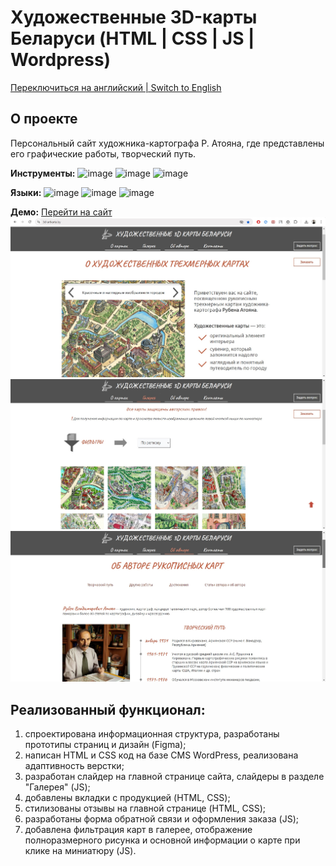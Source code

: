 # Художественные 3D-карты Беларуси (HTML | CSS | JS | Wordpress)

[Переключиться на английский | Switch to English](./readme.md)

## О проекте
Персональный сайт художника-картографа Р. Атояна, где представлены его графические работы, творческий путь.

**Инструменты:** 
![image](https://img.shields.io/badge/VSCode-0078D4?style=for-the-badge&logo=visual%20studio%20code&logoColor=white "Visual Studio Code")
![image](https://img.shields.io/badge/Wordpress-21759B?style=for-the-badge&logo=wordpress&logoColor=white "Wordpress")
![image](https://img.shields.io/badge/Figma-F24E1E?style=for-the-badge&logo=figma&logoColor=white "Figma")

**Языки:** 
![image](https://img.shields.io/badge/HTML5-E34F26?style=for-the-badge&logo=html5&logoColor=white "HTML") 
![image](https://img.shields.io/badge/CSS3-1572B6?style=for-the-badge&logo=css3&logoColor=white "CSS") 
![image](https://img.shields.io/badge/JavaScript-323330?style=for-the-badge&logo=javascript&logoColor=F7DF1E "JS") 

**Демо:** [Перейти на сайт](https://3d-artkarta.by/)  
![screenshot](./assets/screenshot_main_page.jpg "Скриншот главной страницы")
![screenshot](./assets/screenshot_gallery.jpg "Скриншот галереи")
![screenshot](./assets/screenshot_about_author.jpg 'Скриншот страницы "Об авторе')

## Реализованный функционал:
1. спроектирована информационная структура, разработаны прототипы страниц и дизайн (Figma);
2. написан HTML и CSS код на базе CMS WordPress, реализована адаптивность верстки;
3. разработан слайдер на главной странице сайта, слайдеры в разделе "Галерея" (JS);
4. добавлены вкладки с продукцией (HTML, CSS);
5. стилизованы отзывы на главной странице (HTML, CSS);  
6. разработаны форма обратной связи и оформления заказа (JS);
7. добавлена фильтрация карт в галерее, отображение полноразмерного рисунка и основной информации о карте при клике на миниатюру (JS).